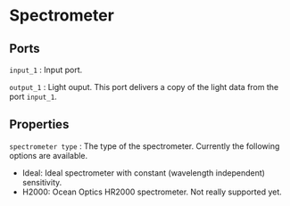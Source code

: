 # Spectrometer

## Ports

`input_1`
: Input port.

`output_1`
: Light ouput. This port delivers a copy of the light data from the port `input_1`.

## Properties

`spectrometer type`
: The type of the spectrometer. Currently the following options are available.

- Ideal: Ideal spectrometer with constant (wavelength independent) sensitivity.
- H2000: Ocean Optics HR2000 spectrometer. Not really supported yet.

